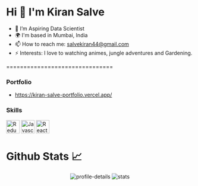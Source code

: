 Hi 👋 I'm Kiran Salve
===============================

- 🌱 I’m Aspiring Data Scientist
- 🌍 I'm based in Mumbai, India
- 📫 How to reach me: salvekiran44@gmail.com
- ⚡ Interests: I love to watching animes, jungle adventures and Gardening.

===============================
### Portfolio 

- https://kiran-salve-portfolio.vercel.app/

### Skills

<p align="left">
<a href="https://redux.js.org/" target="_blank" rel="noreferrer"><img src="https://raw.githubusercontent.com/danielcranney/readme-generator/main/public/icons/skills/python-colored.svg" width="36" height="36" alt="Redux" /></a>
<a href="https://developer.mozilla.org/en-US/docs/Web/JavaScript" target="_blank" rel="noreferrer"><img src="https://raw.githubusercontent.com/danielcranney/readme-generator/main/public/icons/skills/javascript-colored.svg" width="36" height="36" alt="Javascript" /></a>
<a href="https://reactjs.org/" target="_blank" rel="noreferrer"><img src="https://raw.githubusercontent.com/danielcranney/readme-generator/main/public/icons/skills/react-colored.svg" width="36" height="36" alt="React" /></a> 

#  Github Stats 📈
<p align="center">
    <img src="https://github-profile-summary-cards.vercel.app/api/cards/profile-details?username=kiransalve&theme=nord_bright" alt="profile-details">
    <img src="https://github-profile-summary-cards.vercel.app/api/cards/stats?username=kiransalve&theme=nord_bright" alt="stats">
</p>
